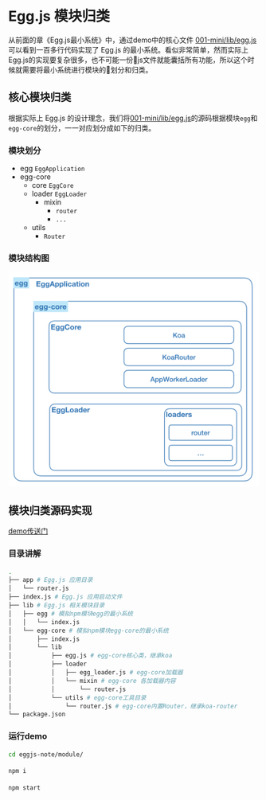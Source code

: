 # Egg.js 模块归类


从前面的章《Egg.js最小系统》中，通过demo中的核心文件 [001-mini/lib/egg.js](https://github.com/chenshenhai/eggjs-note/blob/master/demo/001-mini/lib/egg.js)可以看到一百多行代码实现了 Egg.js 的最小系统。看似非常简单，然而实际上Egg.js的实现要复杂很多，也不可能一份js文件就能囊括所有功能，所以这个时候就需要将最小系统进行模块的划分和归类。

## 核心模块归类

根据实际上 Egg.js 的设计理念，我们将[001-mini/lib/egg.js](https://github.com/chenshenhai/eggjs-note/blob/master/demo/001-mini/lib/egg.js)的源码根据模块`egg`和 `egg-core`的划分，一一对应划分成如下的归类。

### 模块划分

- egg `EggApplication`
- egg-core 
  - core `EggCore`
  - loader `EggLoader`
    - mixin 
      - `router`
      - `...` 
  - utils
    - `Router`

### 模块结构图

![start-module.png](./../image/start-module.png)

  

## 模块归类源码实现

 [demo传送门](https://github.com/chenshenhai/eggjs-note/tree/master/demo/001-module)

### 目录讲解

```sh
.
├── app # Egg.js 应用目录
│   └── router.js
├── index.js # Egg.js 应用启动文件
├── lib # Egg.js 相关模块目录
│   ├── egg # 模拟npm模块egg的最小系统 
│   │   └── index.js 
│   └── egg-core # 模拟npm模块egg-core的最小系统
│       ├── index.js
│       └── lib
│           ├── egg.js # egg-core核心类，继承koa
│           ├── loader
│           │   ├── egg_loader.js # egg-core加载器
│           │   └── mixin # egg-core 各加载器内容
│           │       └── router.js
│           └── utils # egg-core工具目录 
│               └── router.js # egg-core内置Router，继承koa-router
└── package.json
```

### 运行demo

```sh
cd eggjs-note/module/

npm i

npm start
```
